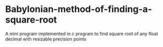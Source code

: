 # Babylonian-method-of-finding-a-square-root
A mini program implemented in c program to find square root of any float decimal with resizable precision points 
